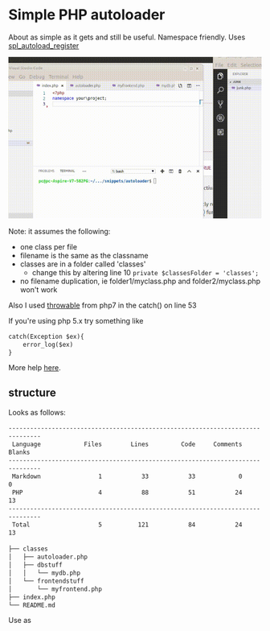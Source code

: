 # Simple PHP autoloader

About as simple as it gets and still be useful. Namespace friendly. Uses [spl_autoload_register
](https://www.php.net/manual/en/function.spl-autoload-register.php)

![](demo.gif)

Note: it assumes the following:

* one class per file
* filename is the same as the classname
* classes are in a folder called 'classes'
  * change this by altering line 10 `private $classesFolder = 'classes';`
* no filename duplication, ie folder1/myclass.php and folder2/myclass.php won't work

Also I used [throwable](https://www.php.net/manual/en/class.throwable.php) from php7 in the catch() on line 53

If you're using php 5.x try something like

```
catch(Exception $ex){
    error_log($ex)
}
```
More help [here](https://www.php.net/manual/en/language.errors.php7.php).

## structure

Looks as follows:
```
-------------------------------------------------------------------------------
 Language            Files        Lines         Code     Comments       Blanks
-------------------------------------------------------------------------------
 Markdown                1           33           33            0            0
 PHP                     4           88           51           24           13
-------------------------------------------------------------------------------
 Total                   5          121           84           24           13

├── classes
│   ├── autoloader.php
│   ├── dbstuff
│   │   └── mydb.php
│   └── frontendstuff
│       └── myfrontend.php
├── index.php
└── README.md
```
Use as 